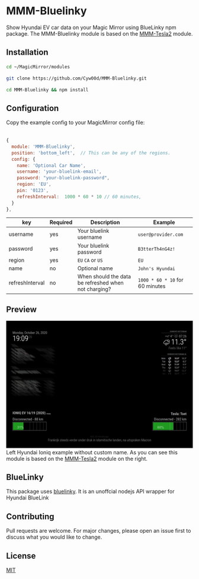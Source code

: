 # MMM-Bluelinky
Show Hyundai EV car data on your Magic Mirror using BlueLinky npm package. The MMM-Bluelinky module is based on the [MMM-Tesla2](https://github.com/martinburheimtingstad/MMM-Tesla2/) module.

## Installation
```bash 
cd ~/MagicMirror/modules
```

```bash
git clone https://github.com/Cyw00d/MMM-Bluelinky.git
```

```bash
cd MMM-Bluelinky && npm install
```

## Configuration
Copy the example config to your MagicMirror config file:

```javascript

{
  module: 'MMM-Bluelinky',
  position: 'bottom_left',	// This can be any of the regions.
  config: {
    name: 'Optional Car Name',
    username: 'your-bluelink-email',
    password: "your-bluelink-password",
    region: 'EU',
    pin: '0123',
    refreshInterval:  1000 * 60 * 10 // 60 minutes,
  }
},
```
| key  | Required | Description | Example |
| - | - | - | - |
| username  | yes  | Your bluelink username | `user@provider.com` |
| password  | yes | Your bluelink password | `B3tterTh4nG4z!` |
| region| yes | `EU` `CA` or `US` | `EU` |
| name | no | Optional name | `John's Hyundai` |
| refreshInterval | no | When should the data be refreshed when not charging? | `1000 * 60 * 10` for 60 minutes

## Preview
![Test Image 3](/preview.jpg)
Left Hyundai Ioniq example without custom name. As you can see this module is based on the [MMM-Tesla2](https://github.com/martinburheimtingstad/MMM-Tesla2/) module on the right.

## BlueLinky
This package uses [bluelinky](https://github.com/Hacksore/bluelinky). It is an unoffcial nodejs API wrapper for Hyundai BlueLink

## Contributing
Pull requests are welcome. For major changes, please open an issue first to discuss what you would like to change.

## License
[MIT](https://choosealicense.com/licenses/mit/)
